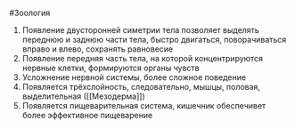 #Зоология 
1. Появление двусторонней симетрии тела позволяет выделять переднюю и заднюю части тела, быстро двигаться, поворачиваться вправо и влево, сохранять равновесие
2. Появление передняя часть тела, на которой концентрируются нервные клетки, формируются органы чувств
3. Усложнение нервной системы, более сложное поведение
4. Появляется трёхслойность, следовательно, мышцы, половая, выделительная ([[Мезодерма]])
5. Появляется пищеварительная система, кишечник обеспечивет более эффективное пищеварение